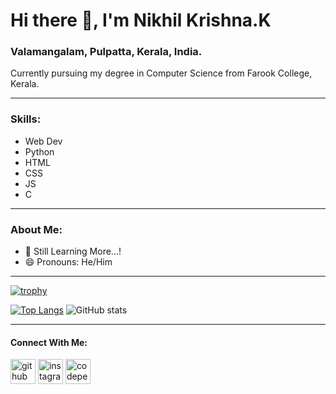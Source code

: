 # Hi there 👋, I'm Nikhil Krishna.K
### Valamangalam, Pulpatta, Kerala, India.
Currently pursuing my degree in Computer Science from Farook College, Kerala.

---

### Skills:
- Web Dev
- Python
- HTML
- CSS
- JS
- C

---

### About Me:

- 🌱 Still Learning More...!  
- 😄 Pronouns: He/Him

---

[![trophy](https://github-profile-trophy.vercel.app/?username=NIKHILKRISHNAK&theme=onedark)](https://github.com/ryo-ma/github-profile-trophy)

[![Top Langs](https://github-readme-stats.vercel.app/api/top-langs/?username=NIKHILKRISHNAK&layout=compact&theme=radical)](https://github.com/anuraghazra/github-readme-stats)
![GitHub stats](https://github-readme-stats.vercel.app/api?username=NIKHILKRISHNAK&show_icons=true&theme=radical)  

---

#### Connect With Me:
[<img src='https://cdn.jsdelivr.net/npm/simple-icons@3.0.1/icons/github.svg' alt='github' height='40'>](https://github.com/NIKHILKRISHNAK)  [<img src='https://cdn.jsdelivr.net/npm/simple-icons@3.0.1/icons/instagram.svg' alt='instagram' height='40'>](https://www.instagram.com/nikhil_krishna.k/)  [<img src='https://cdn.jsdelivr.net/npm/simple-icons@3.0.1/icons/codepen.svg' alt='codepen' height='40'>](https://codepen.io/Nikhil-Krishna-k)    
